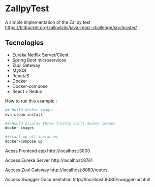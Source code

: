 # ZallpyTest
A simple implementation of the Zallpy test
https://bitbucket.org/zallpylabs/java-react-challenge/src/master/


## Tecnologies
- Eureka Netflix Server/Client
- Spring Boot microservices
- Zuul Gateway
- MySQL
- ReactJS
- Docker
- Docker-compose
- React + Redux

How to run this example :

```sh
## build docker images
mvn clean install

##should display three freshly built docker images
docker images

##start up all instances
docker-compose up
```

Acess Frontend app
http://localhost:3000

Access Eureka Server
http://localhost:8761

Access Zuul Gateway
http://localhost:8080/routes

Access Swagger Documentation
http://localhost:8080/swagger-ui.html

